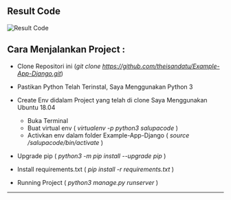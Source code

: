 Result Code 
-----------
![Result Code](https://github.com/theisandatu/Example-App-Django/blob/master/templates/img/result.png)


## Cara Menjalankan Project :

  * Clone Repositori ini (*git clone https://github.com/theisandatu/Example-App-Django.git*)
  * Pastikan Python Telah Terinstal, Saya Menggunakan Python 3
  * Create Env didalam Project yang telah di clone Saya Menggunakan Ubuntu 18.04

    - Buka Terminal
    - Buat virtual env ( *virtualenv -p python3 salupacode* )
    - Activkan env dalam folder Example-App-Django ( *source /salupacode/bin/activate* )
    
  * Upgrade pip ( *python3 -m pip install --upgrade pip* )
  * Install requirements.txt ( *pip install -r requirements.txt* )
  * Running Project ( *python3 manage.py runserver* )

------------------------------------------------------------------------